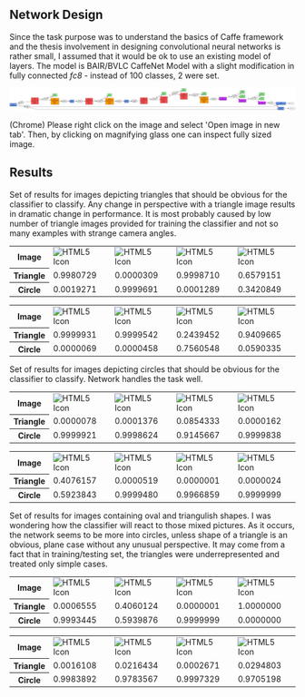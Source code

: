 ## Network Design
Since the task purpose was to understand the basics of Caffe framework
and the thesis involvement in designing convolutional neural networks
is rather small, I assumed that it would be ok to use an existing
model of layers. The model is BAIR/BVLC CaffeNet Model with a slight
modification in fully connected *fc8* - instead of 100 classes, 2 were
set.

<img src="net_visualization.png" alt="HTML5 Icon">

(Chrome) Please right click on the image and select 'Open image in new
tab'. Then, by clicking on magnifying glass one can inspect fully sized
image.

## Results
Set of results for images depicting triangles that should be obvious for
the classifier to classify. Any change in perspective with a triangle
image results in dramatic change in performance. It is most probably
caused by low number of triangle images provided for training the
classifier and not so many examples with strange camera angles.
<table>
<tr>
    <th>Image</th>
    <td><img src="http://farm2.static.flickr.com/1133/638741937_fb6d083357.jpg?v=0" alt="HTML5 Icon" width="150" height="150"></td>
    <td><img src="http://farm4.static.flickr.com/3622/3362307618_590e37da12.jpg" alt="HTML5 Icon" width="150" height="150"></td>
    <td><img src="http://farm6.static.flickr.com/5261/5579646031_c7900ff6c8.jpg" alt="HTML5 Icon" width="150" height="150"></td>
    <td><img src="http://farm4.static.flickr.com/3069/2371655967_71722f1848.jpg" alt="HTML5 Icon" width="150" height="150"></td>
</tr>

<tr>
    <th>Triangle</th>
    <td>0.9980729</td>
    <td>0.0000309</td>
    <td>0.9998710</td>
    <td>0.6579151</td>
</tr>

<tr>
    <th>Circle</th>
    <td>0.0019271</td>
    <td>0.9999691</td>
    <td>0.0001289</td>
    <td>0.3420849</td>
</tr>
</table>

<table>
<tr>
    <th>Image</th>
    <td><img src="http://farm1.static.flickr.com/208/467603366_cfc237571e.jpg" alt="HTML5 Icon" width="150" height="150"></td>
    <td><img src="http://farm3.static.flickr.com/2436/3949033524_dc688743cc.jpg" alt="HTML5 Icon" width="150" height="150"></td>
    <td><img src="http://1.bp.blogspot.com/_SO_1-gB06t0/THKKKLGsZdI/AAAAAAAAD0I/EkRvobQicq8/s1600/IMGP8509.JPG" alt="HTML5 Icon" width="150" height="150"></td>
    <td><img src="http://www.kelabhk.com/CREATIVEPHOTO/ALLPHOTO/DoubleCONE.jpg" alt="HTML5 Icon" width="150" height="150"></td>
</tr>

<tr>
    <th>Triangle</th>
    <td>0.9999931</td>
    <td>0.9999542</td>
    <td>0.2439452</td>
    <td>0.9409665</td>
</tr>

<tr>
    <th>Circle</th>
    <td>0.0000069</td>
    <td>0.0000458</td>
    <td>0.7560548</td>
    <td>0.0590335</td>
</tr>
</table>

Set of results for images depicting circles that should be obvious for
the classifier to classify. Network handles the task well.

<table>
<tr>
    <th>Image</th>
    <td><img src="http://farm1.static.flickr.com/171/438599715_f0acd021ae.jpg" alt="HTML5 Icon" width="150" height="150"></td>
    <td><img src="http://farm4.static.flickr.com/3165/2949285928_8a309f9493.jpg" alt="HTML5 Icon" width="150" height="150"></td>
    <td><img src="http://farm5.static.flickr.com/4132/4999928992_4ba573a5f6.jpg" alt="HTML5 Icon" width="150" height="150"></td>
    <td><img src="http://farm4.static.flickr.com/3589/3682046286_2f760da30b.jpg" alt="HTML5 Icon" width="150" height="150"></td>
</tr>

<tr>
    <th>Triangle</th>
    <td>0.0000078</td>
    <td>0.0001376</td>
    <td>0.0854333</td>
    <td>0.0000162</td>
</tr>

<tr>
    <th>Circle</th>
    <td>0.9999921</td>
    <td>0.9998624</td>
    <td>0.9145667</td>
    <td>0.9999838</td>
</tr>
</table>

<table>
<tr>
    <th>Image</th>
    <td><img src="http://farm1.static.flickr.com/3/3723630_86371af698.jpg" alt="HTML5 Icon" width="150" height="150"></td>
    <td><img src="http://farm5.static.flickr.com/4012/4255939729_8caba9b07c.jpg" alt="HTML5 Icon" width="150" height="150"></td>
    <td><img src="http://farm3.static.flickr.com/2729/4212306542_fc3f65d4d0.jpg" alt="HTML5 Icon" width="150" height="150"></td>
    <td><img src="http://farm5.static.flickr.com/4004/4295748814_5c3554c22e.jpg" alt="HTML5 Icon" width="150" height="150"></td>
</tr>

<tr>
    <th>Triangle</th>
    <td>0.4076157</td>
    <td>0.0000519</td>
    <td>0.0000001</td>
    <td>0.0000024</td>
</tr>

<tr>
    <th>Circle</th>
    <td>0.5923843</td>
    <td>0.9999480</td>
    <td>0.9966859</td>
    <td>0.9999999</td>
</tr>
</table>

Set of results for images containing oval and triangulish shapes. I
was wondering how the classifier will react to those mixed pictures.
As it occurs, the network seems to be more into circles, unless shape
of a triangle is an obvious, plane case without any unusual perspective.
It may come from a fact that in training/testing set, the triangles
were underrepresented and treated only simple cases.
<table>
<tr>
    <th>Image</th>
    <td><img src="http://farm4.static.flickr.com/3243/3367977848_136586004a.jpg" alt="HTML5 Icon" width="150" height="150"></td>
    <td><img src="http://farm2.static.flickr.com/1329/4603472286_cd8b9521ac.jpg" alt="HTML5 Icon" width="150" height="150"></td>
    <td><img src="http://farm4.static.flickr.com/3442/3356045299_718107585e.jpg" alt="HTML5 Icon" width="150" height="150"></td>
    <td><img src="https://s-media-cache-ak0.pinimg.com/736x/46/ef/3b/46ef3be35e81e6acf4570d39bf488420.jpg" alt="HTML5 Icon" width="150" height="150"></td>
</tr>

<tr>
    <th>Triangle</th>
    <td>0.0006555</td>
    <td>0.4060124</td>
    <td>0.0000001</td>
    <td>1.0000000</td>
</tr>
<tr>
    <th>Circle</th>
    <td>0.9993445</td>
    <td>0.5939876</td>
    <td>0.9999999</td>
    <td>0.0000000</td>
</tr>
</table>

<table>
<tr>
    <th>Image</th>
    <td><img src="http://farm6.static.flickr.com/5028/5619935182_a0763fb8bf.jpg" alt="HTML5 Icon" width="150" height="150"></td>
    <td><img src="http://araischool.up.seesaa.net/image/109.jpg" alt="HTML5 Icon" width="150" height="150"></td>
    <td><img src="http://www.uh.edu/engines/icosahedron.jpg" alt="HTML5 Icon" width="150" height="150"></td>
    <td><img src="http://farm5.static.flickr.com/4127/5199584958_a7043537d9.jpg" alt="HTML5 Icon" width="150" height="150"></td>
</tr>
<tr>
    <th>Triangle</th>
    <td>0.0016108</td>
    <td>0.0216434</td>
    <td>0.0002671</td>
    <td>0.0294803</td>
</tr>
<tr>
    <th>Circle</th>
    <td>0.9983892</td>
    <td>0.9783567</td>
    <td>0.9997329</td>
    <td>0.9705198</td>
</tr>
</table>